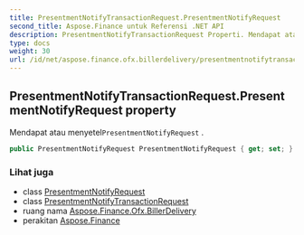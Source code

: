 ```yaml
---
title: PresentmentNotifyTransactionRequest.PresentmentNotifyRequest
second_title: Aspose.Finance untuk Referensi .NET API
description: PresentmentNotifyTransactionRequest Properti. Mendapat atau menyetelPresentmentNotifyRequest .
type: docs
weight: 30
url: /id/net/aspose.finance.ofx.billerdelivery/presentmentnotifytransactionrequest/presentmentnotifyrequest/
---
```

## PresentmentNotifyTransactionRequest.PresentmentNotifyRequest property

Mendapat atau menyetel`PresentmentNotifyRequest` .

```csharp
public PresentmentNotifyRequest PresentmentNotifyRequest { get; set; }
```

### Lihat juga

* class [PresentmentNotifyRequest](../../presentmentnotifyrequest/)
* class [PresentmentNotifyTransactionRequest](../)
* ruang nama [Aspose.Finance.Ofx.BillerDelivery](../../presentmentnotifytransactionrequest/)
* perakitan [Aspose.Finance](../../../)


